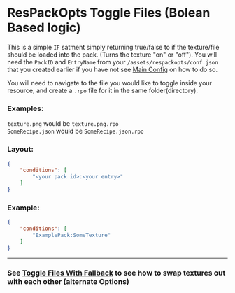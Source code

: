# ResPackOpts Toggle Files (Bolean Based logic)

This is a simple `IF` satment simply returning true/false to if the texture/file should be loaded into the pack. (Turns the texture "on" or "off"). You will need the `PackID` and `EntryName` from your `/assets/respackopts/conf.json` that you created earlier if you have not see [Main Config](./MainConfig.md) on how to do so.
<br>

You will need to navigate to the file you would like to toggle inside your resource, and create a `.rpo` file for it in the same folder(directory).
<br>

### Examples:
`texture.png` would be `texture.png.rpo`<br>
`SomeRecipe.json` would be `SomeRecipe.json.rpo`
<br>

### Layout:
```json
{
    "conditions": [
        "<your pack id>:<your entry>"
    ]
}
```
### Example:
```json
{
    "conditions": [
        "ExamplePack:SomeTexture"
    ]
}
```
---

### See [Toggle Files With Fallback](./ToggleFilesWithFallback.md) to see how to swap textures out with each other (alternate Options)
